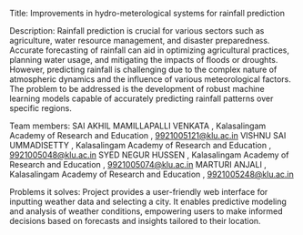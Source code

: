 Title: 
Improvements in hydro-meterological systems for rainfall prediction

Description:
Rainfall prediction is crucial for various sectors such as agriculture, water resource management, and disaster preparedness. 
Accurate forecasting of rainfall can aid in optimizing agricultural practices, planning water usage, and mitigating the impacts of floods or droughts.
However, predicting rainfall is challenging due to the complex nature of atmospheric dynamics and the influence of various meteorological factors.
The problem to be addressed is the development of robust machine learning models capable of accurately predicting rainfall patterns over specific regions.

Team members:
SAI AKHIL MAMILLAPALLI VENKATA , Kalasalingam Academy of Research and Education , 9921005121@klu.ac.in
VISHNU SAI UMMADISETTY , Kalasalingam Academy of Research and Education , 9921005048@klu.ac.in
SYED NEGUR HUSSEN , Kalasalingam Academy of Research and Education , 9921005074@klu.ac.in
MARTURI ANJALI , Kalasalingam Academy of Research and Education , 9921005248@klu.ac.in

Problems it solves:
Project provides a user-friendly web interface for inputting weather data and selecting a city. It enables predictive modeling and analysis of weather conditions, empowering users to make informed decisions based on forecasts and insights tailored to their location.
